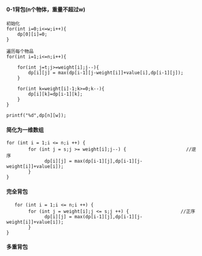 #### 0-1背包(n个物体，重量不超过w)

    初始化
    for(int i=0;i<=w;i++){
        dp[0][i]=0;
    }
    
    遍历每个物品
    for(int i=1;i<=n;i++){
        
        for(int j=t;j>=weight[i];j--){
            dp[i][j] = max(dp[i-1][j-weight[i]]+value[i],dp[i-1][j]);
        }
        
        for(int k=weight[i]-1;k>=0;k--){
            dp[i][k]=dp[i-1][k];
        }
    }
    
    printf("%d",dp[n][w]);
    
 #### 简化为一维数组
 
    for (int i = 1;i <= n;i ++) {
            for (int j = s;j >= weight[i];j--) {                      //逆序
                  dp[i][j] = max(dp[i-1][j],dp[i-1][j-weight[i]]+value[i]);
            }       
    }
 
 
 #### 完全背包
       
       for (int i = 1;i <= n;i ++) {
            for (int j = weight[i];j <= s;j ++) {                   //正序
                  dp[i][j] = max(dp[i-1][j],dp[i-1][j-weight[i]]+value[i]);
            }       
    }
    
#### 多重背包

